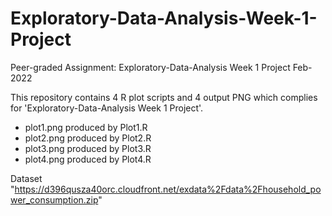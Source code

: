 # Exploratory-Data-Analysis-Week-1-Project

Peer-graded Assignment: Exploratory-Data-Analysis Week 1 Project Feb-2022

This repository contains 4 R plot scripts and 4 output PNG which complies for 'Exploratory-Data-Analysis Week 1 Project'.
- plot1.png produced by Plot1.R
- plot2.png produced by Plot2.R
- plot3.png produced by Plot3.R
- plot4.png produced by Plot4.R

Dataset
"https://d396qusza40orc.cloudfront.net/exdata%2Fdata%2Fhousehold_power_consumption.zip"
